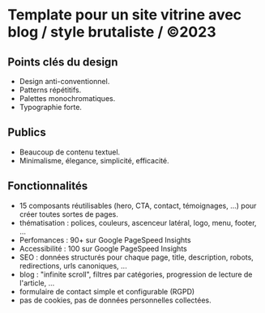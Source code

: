 # Template pour un site vitrine avec blog / style brutaliste / ©2023

## Points clés du design
- Design anti-conventionnel.
- Patterns répétitifs.
- Palettes monochromatiques.
- Typographie forte.

## Publics
- Beaucoup de contenu textuel.
- Minimalisme, élegance, simplicité, efficacité.

## Fonctionnalités
- 15 composants réutilisables (hero, CTA, contact, témoignages, ...) pour créer toutes sortes de pages.
- thématisation : polices, couleurs, ascenceur latéral, logo, menu, footer, ...
- Perfomances : 90+ sur Google PageSpeed Insights
- Accessibilité : 100 sur Google PageSpeed Insights
- SEO : données structurés pour chaque page, title, description, robots, redirections, urls canoniques, ...
- blog : "infinite scroll", filtres par catégories, progression de lecture de l'article, ...
- formulaire de contact simple et configurable (RGPD)
- pas de cookies, pas de données personnelles collectées.
